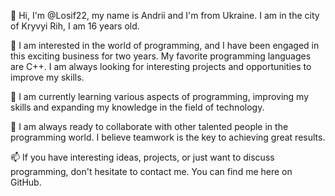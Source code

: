 👋 Hi, I'm @Losif22, my name is Andrii and I'm from Ukraine. I am in the city of Kryvyi Rih, I am 16 years old.

👀 I am interested in the world of programming, and I have been engaged in this exciting business for two years. My favorite programming languages are C++. I am always looking for interesting projects and opportunities to improve my skills.

🌱 I am currently learning various aspects of programming, improving my skills and expanding my knowledge in the field of technology.

💞️ I am always ready to collaborate with other talented people in the programming world. I believe teamwork is the key to achieving great results.

📫 If you have interesting ideas, projects, or just want to discuss programming, don't hesitate to contact me. You can find me here on GitHub.

<!---
Losif22/Losif22 is a ✨ special ✨ repository because its `README.md` (this file) appears on your GitHub profile.
You can click the Preview link to take a look at your changes.
--->

